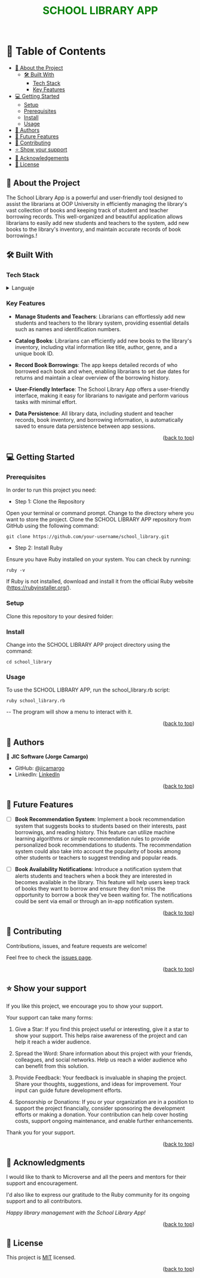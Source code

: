 <a name="readme-top"></a>

<div align="center">
  <br/>
  <h1 style="color: green">SCHOOL LIBRARY APP</h1>
  <br/>
</div>

<!-- TABLE OF CONTENTS -->
# 📗 Table of Contents

- [📖 About the Project](#about-project)
  - [🛠 Built With](#built-with)
    - [Tech Stack](#tech-stack)
    - [Key Features](#key-features)
- [💻 Getting Started](#getting-started)
  - [Setup](#setup)
  - [Prerequisites](#prerequisites)
  - [Install](#install)
  - [Usage](#usage)
- [👥 Authors](#authors)
- [🔭 Future Features](#future-features)
- [🤝 Contributing](#contributing)
- [⭐️ Show your support](#support)
- [🙏 Acknowledgements](#acknowledgements)
- [📝 License](#license)

<!-- PROJECT DESCRIPTION -->
## 📖 About the Project <a name="about-project"></a>

The School Library App is a powerful and user-friendly tool designed to assist the librarians at OOP University in efficiently managing the library's vast collection of books and keeping track of student and teacher borrowing records. This well-organized and beautiful application allows librarians to easily add new students and teachers to the system, add new books to the library's inventory, and maintain accurate records of book borrowings.!
## 🛠 Built With <a name="built-with"></a>

### Tech Stack <a name="tech-stack"></a>

<details>
<summary>Languaje</summary>
  <ul>
    <li><a href="https://rubyinstaller.org/">Ruby</a></li>
  </ul>
</details>

<!-- Features -->

### Key Features <a name="key-features"></a>

- **Manage Students and Teachers**: Librarians can effortlessly add new students and teachers to the library system, providing essential details such as names and identification numbers.

- **Catalog Books**: Librarians can efficiently add new books to the library's inventory, including vital information like title, author, genre, and a unique book ID.

- **Record Book Borrowings**: The app keeps detailed records of who borrowed each book and when, enabling librarians to set due dates for returns and maintain a clear overview of the borrowing history.

- **User-Friendly Interface**: The School Library App offers a user-friendly interface, making it easy for librarians to navigate and perform various tasks with minimal effort.

- **Data Persistence**: All library data, including student and teacher records, book inventory, and borrowing information, is automatically saved to ensure data persistence between app sessions.


<p align="right">(<a href="#readme-top">back to top</a>)</p>

<!-- GETTING STARTED -->

## 💻 Getting Started <a name="getting-started"></a>
### Prerequisites

In order to run this project you need:

- Step 1: Clone the Repository

Open your terminal or command prompt.
Change to the directory where you want to store the project.
Clone the SCHOOL LIBRARY APP repository from GitHub using the following command:
```
git clone https://github.com/your-username/school_library.git
```

- Step 2: Install Ruby

Ensure you have Ruby installed on your system. You can check by running:
```
ruby -v
```
If Ruby is not installed, download and install it from the official Ruby website (https://rubyinstaller.org/).

### Setup

Clone this repository to your desired folder:

### Install

Change into the SCHOOL LIBRARY APP project directory using the command:
```
cd school_library
```

### Usage

To use the SCHOOL LIBRARY APP, run the school_library.rb script:
```
ruby school_library.rb
```

-- The program will show a menu to interact with it.

<p align="right">(<a href="#readme-top">back to top</a>)</p>

<!-- AUTHORS -->

## 👥 Authors <a name="authors"></a>

👤 **JIC Software (Jorge Camargo)**

- GitHub: [@jicamargo](https://github.com/jicamargo)
- LinkedIn: [LinkedIn](https://www.linkedin.com/in/jorgecamargog/?locale=en_US)

<p align="right">(<a href="#readme-top">back to top</a>)</p>

<!-- FUTURE FEATURES -->

## 🔭 Future Features <a name="future-features"></a>

- [ ] **Book Recommendation System**:
Implement a book recommendation system that suggests books to students based on their interests, past borrowings, and reading history. This feature can utilize machine learning algorithms or simple recommendation rules to provide personalized book recommendations to students. The recommendation system could also take into account the popularity of books among other students or teachers to suggest trending and popular reads.

- [ ] **Book Availability Notifications**:
Introduce a notification system that alerts students and teachers when a book they are interested in becomes available in the library. This feature will help users keep track of books they want to borrow and ensure they don't miss the opportunity to borrow a book they've been waiting for. The notifications could be sent via email or through an in-app notification system.

<p align="right">(<a href="#readme-top">back to top</a>)</p>

<!-- CONTRIBUTING -->

## 🤝 Contributing <a name="contributing"></a>

Contributions, issues, and feature requests are welcome!

Feel free to check the [issues page](../../issues/).

<p align="right">(<a href="#readme-top">back to top</a>)</p>

<!-- SUPPORT -->

## ⭐️ Show your support <a name="support"></a>

If you like this project, we encourage you to show your support. 

Your support can take many forms:

1. Give a Star: If you find this project useful or interesting, give it a star to show your support. This helps raise awareness of the project and can help it reach a wider audience.

2. Spread the Word: Share information about this project with your friends, colleagues, and social networks. Help us reach a wider audience who can benefit from this solution.

3. Provide Feedback: Your feedback is invaluable in shaping the project. Share your thoughts, suggestions, and ideas for improvement. Your input can guide future development efforts.

4. Sponsorship or Donations: If you or your organization are in a position to support the project financially, consider sponsoring the development efforts or making a donation. Your contribution can help cover hosting costs, support ongoing maintenance, and enable further enhancements.

Thank you for your support.

<p align="right">(<a href="#readme-top">back to top</a>)</p>

<!-- ACKNOWLEDGEMENTS -->

## 🙏 Acknowledgments <a name="acknowledgements"></a>

I would like to thank to Microverse and all the peers and mentors for their support and encouragement.

I'd also like to express our gratitude to the Ruby community for its ongoing support and to all contributors.

*Happy library management with the School Library App!*

<p align="right">(<a href="#readme-top">back to top</a>)</p>

<!-- LICENSE -->

## 📝 License <a name="license"></a>

This project is [MIT](./LICENSE) licensed.


<p align="right">(<a href="#readme-top">back to top</a>)</p>
